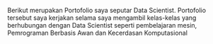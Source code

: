 Berikut merupakan Portofolio saya seputar Data Scientist. Portofolio tersebut saya kerjakan selama saya mengambil kelas-kelas yang berhubungan dengan Data Scientist seperti pembelajaran mesin, Pemrograman Berbasis Awan dan Kecerdasan Komputasional
